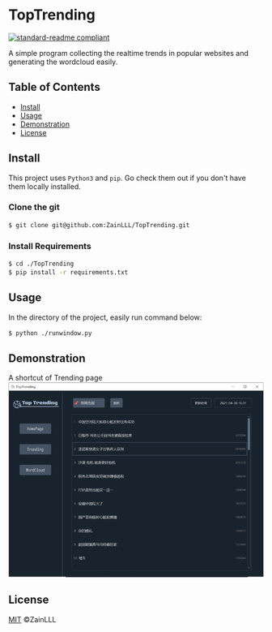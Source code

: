 # TopTrending
[![standard-readme compliant](https://img.shields.io/badge/readme%20style-standard-brightgreen.svg?style=flat-square)](https://github.com/RichardLitt/standard-readme)

A simple program collecting the realtime trends in popular websites and generating the wordcloud easily.


## Table of Contents
- [Install](#install)
- [Usage](#usage)
- [Demonstration](#demonstration)
- [License](#license)

## Install

This project uses `Python3` and `pip`. Go check them out if you don't have them locally installed.

### Clone the git
```sh
$ git clone git@github.com:ZainLLL/TopTrending.git
```
### Install Requirements 
```sh
$ cd ./TopTrending
$ pip install -r requirements.txt
```

## Usage
In the directory of the project, easily run command below:
```sh
$ python ./runwindow.py
```

## Demonstration

A shortcut of Trending page  
![img](img/ui.jpg)

## License
[MIT](LICENSE) ©ZainLLL
